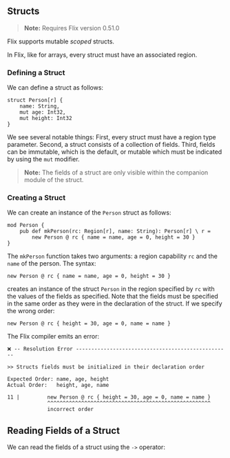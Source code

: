 ## Structs

> **Note:** Requires Flix version 0.51.0

Flix supports mutable _scoped_ structs. 

In Flix, like for arrays, every struct must have an associated region.

### Defining a Struct

We can define a struct as follows:

```flix
struct Person[r] {
    name: String,
    mut age: Int32,
    mut height: Int32
}
```

We see several notable things: First, every struct must have a region type
parameter. Second, a struct consists of a collection of fields. Third, fields
can be immutable, which is the default, or mutable which must be indicated by
using the `mut` modifier. 

> **Note:** The fields of a struct are only visible within the companion module
of the struct. 

### Creating a Struct

We can create an instance of the `Person` struct as follows:

```flix
mod Person {
    pub def mkPerson(rc: Region[r], name: String): Person[r] \ r =
        new Person @ rc { name = name, age = 0, height = 30 }
}
```

The `mkPerson` function takes two arguments: a region capability `rc` and the
`name` of the person. The syntax:

```flix
new Person @ rc { name = name, age = 0, height = 30 }
```

creates an instance of the struct `Person` in the region specified by `rc` with
the values of the fields as specified. Note that the fields must be specified in
the same order as they were in the declaration of the struct. If we specify the
wrong order: 

```flix
new Person @ rc { height = 30, age = 0, name = name }
```

The Flix compiler emits an error:

```
❌ -- Resolution Error -------------------------------------------------- 

>> Structs fields must be initialized in their declaration order

Expected Order: name, age, height
Actual Order:   height, age, name

11 |         new Person @ rc { height = 30, age = 0, name = name }
             ^^^^^^^^^^^^^^^^^^^^^^^^^^^^^^^^^^^^^^^^^^^^^^^^^^^^^
             incorrect order
```

## Reading Fields of a Struct

We can read the fields of a struct using the `->` operator:

